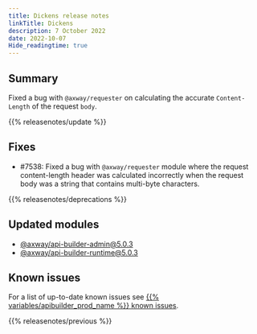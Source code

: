 ```yaml
---
title: Dickens release notes
linkTitle: Dickens
description: 7 October 2022
date: 2022-10-07
Hide_readingtime: true
---
```

## Summary
Fixed a bug with `@axway/requester` on calculating the accurate `Content-Length` of the request `body`.

{{% releasenotes/update %}}

<!-- ## Breaking changes -->

<!-- ## Features -->

## Fixes
* #7538: Fixed a bug with `@axway/requester` module where the request content-length header was calculated incorrectly when the request body was a string that contains multi-byte characters.

{{% releasenotes/deprecations %}}

<!-- Regenerate modules/plugins with api-builder-tools generate-release-notes script -->
## Updated modules
* [@axway/api-builder-admin@5.0.3](https://www.npmjs.com/package/@axway/api-builder-admin/v/5.0.3)
* [@axway/api-builder-runtime@5.0.3](https://www.npmjs.com/package/@axway/api-builder-runtime/v/5.0.3)

<!-- ## Updated plugins -->

## Known issues
For a list of up-to-date known issues see [{{% variables/apibuilder_prod_name %}} known issues](/docs/known_issues/).

{{% releasenotes/previous %}}
